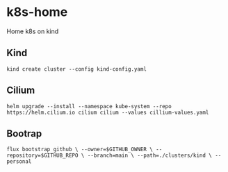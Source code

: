 # k8s-home

Home k8s on kind


## Kind

`
kind create cluster --config kind-config.yaml
`

## Cilium

`
helm upgrade --install --namespace kube-system --repo https://helm.cilium.io cilium cilium --values cillium-values.yaml
`


## Bootrap

`
flux bootstrap github \
  --owner=$GITHUB_OWNER \
  --repository=$GITHUB_REPO \
  --branch=main \
  --path=./clusters/kind \
  --personal
`


